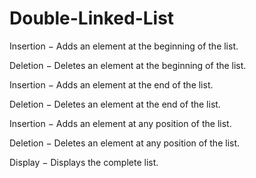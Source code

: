 # Double-Linked-List

Insertion − Adds an element at the beginning of the list.

Deletion − Deletes an element at the beginning of the list.

Insertion − Adds an element at the end of the list.

Deletion − Deletes an element at the end of the list.

Insertion − Adds an element at any position of the list.

Deletion − Deletes an element at any position of the list.

Display − Displays the complete list.


